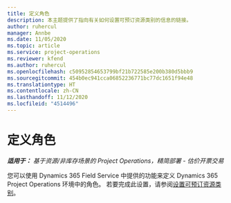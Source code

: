 ```yaml
---
title: 定义角色
description: 本主题提供了指向有关如何设置可预订资源类别的信息的链接。
author: ruhercul
manager: Annbe
ms.date: 11/05/2020
ms.topic: article
ms.service: project-operations
ms.reviewer: kfend
ms.author: ruhercul
ms.openlocfilehash: c50952854653799bf21b722585e200b380d5bbb9
ms.sourcegitcommit: 454b0ec941cca06852236771bc77dc1651f94e48
ms.translationtype: HT
ms.contentlocale: zh-CN
ms.lasthandoff: 11/12/2020
ms.locfileid: "4514496"
---
```

# <a name="define-roles"></a>定义角色

_**适用于：** 基于资源/非库存场景的 Project Operations，精简部署 - 估价开票交易_

您可以使用 Dynamics 365 Field Service 中提供的功能来定义 Dynamics 365 Project Operations 环境中的角色。 若要完成此设置，请参阅[设置可预订资源类别](https://docs.microsoft.com/dynamics365/field-service/set-up-bookable-resource-categories)。
